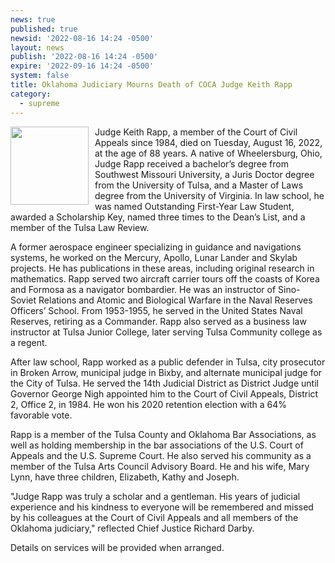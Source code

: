 ```yaml
---
news: true
published: true
newsid: '2022-08-16 14:24 -0500'
layout: news
publish: '2022-08-16 14:24 -0500'
expire: '2022-09-16 14:24 -0500'
system: false
title: Oklahoma Judiciary Mourns Death of COCA Judge Keith Rapp
category:
  - supreme
---
```

<a href="http://www.oscn.net/images/judges/id/keithrapp.jpg"><img style="width: 125px; float: left; margin: 0 10px 10px 0;" src="http://www.oscn.net/images/judges/id/keithrapp.jpg" /></a>
Judge Keith Rapp, a member of the Court of Civil Appeals since 1984, died on Tuesday, August 16, 2022, at the age of 88 years.  A native of Wheelersburg, Ohio, Judge Rapp received a bachelor’s degree from Southwest Missouri University, a Juris Doctor degree from the University of Tulsa, and a Master of Laws degree from the University of Virginia.  In law school, he was named Outstanding First-Year Law Student, awarded a Scholarship Key, named three times to the Dean’s List, and a member of the Tulsa Law Review.  

A former aerospace engineer specializing in guidance and navigations systems, he worked on the Mercury, Apollo, Lunar Lander and Skylab projects.  He has publications in these areas, including original research in mathematics.  Rapp served two aircraft carrier tours off the coasts of Korea and Formosa as a navigator bombardier.  He was an instructor of Sino-Soviet Relations and Atomic and Biological Warfare in the Naval Reserves Officers’ School.  From 1953-1955, he served in the United States Naval Reserves, retiring as a Commander. Rapp also served as a business law instructor at Tulsa Junior College, later serving Tulsa Community college as a regent.  

After law school, Rapp worked as a public defender in Tulsa, city prosecutor in Broken Arrow, municipal judge in Bixby, and alternate municipal judge for the City of Tulsa.  He served the 14th Judicial District as District Judge until Governor George Nigh appointed him to the Court of Civil Appeals, District 2, Office 2, in 1984.  He won his 2020 retention election with a 64% favorable vote.  

Rapp is a member of the Tulsa County and Oklahoma Bar Associations, as well as holding membership in the bar associations of the U.S. Court of Appeals and the U.S. Supreme Court.  He also served his community as a member of the Tulsa Arts Council Advisory Board.  He and his wife, Mary Lynn, have three children, Elizabeth, Kathy and Joseph.

"Judge Rapp was truly a scholar and a gentleman.  His years of judicial experience and his kindness to everyone will be remembered and missed by his colleagues at the Court of Civil Appeals and all members of the Oklahoma judiciary," reflected Chief Justice Richard Darby.

Details on services will be provided when arranged. 
